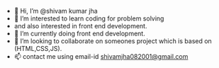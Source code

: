- 👋 Hi, I’m @shivam kumar jha
- 👀 I’m interested to learn coding for problem solving
-  and also interested in front end development.
- 🌱 I’m currently doing front end development.
- 💞️ I’m looking to collaborate on someones project which is based on (HTML,CSS,JS).
- 📫 contact me using email-id shivamjha082001@gmail.com

<!---
sktheprocoder/sktheprocoder is a ✨ special ✨ repository because its `README.md` (this file) appears on your GitHub profile.
You can click the Preview link to take a look at your changes.
--->
